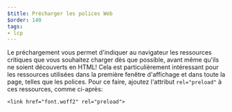 ```yaml
---
$title: Précharger les polices Web
$order: 140
tags:
- lcp
---
```


Le préchargement vous permet d'indiquer au navigateur les ressources critiques que vous souhaitez charger dès que possible, avant même qu'ils ne soient découverts en HTML! Cela est particulièrement intéressant pour les ressources utilisées dans la première fenêtre d'affichage et dans toute la page, telles que les polices. Pour ce faire, ajoutez l'attribut `rel="preload"` à ces ressources, comme ci-après:

```
<link href="font.woff2" rel="preload">
```
